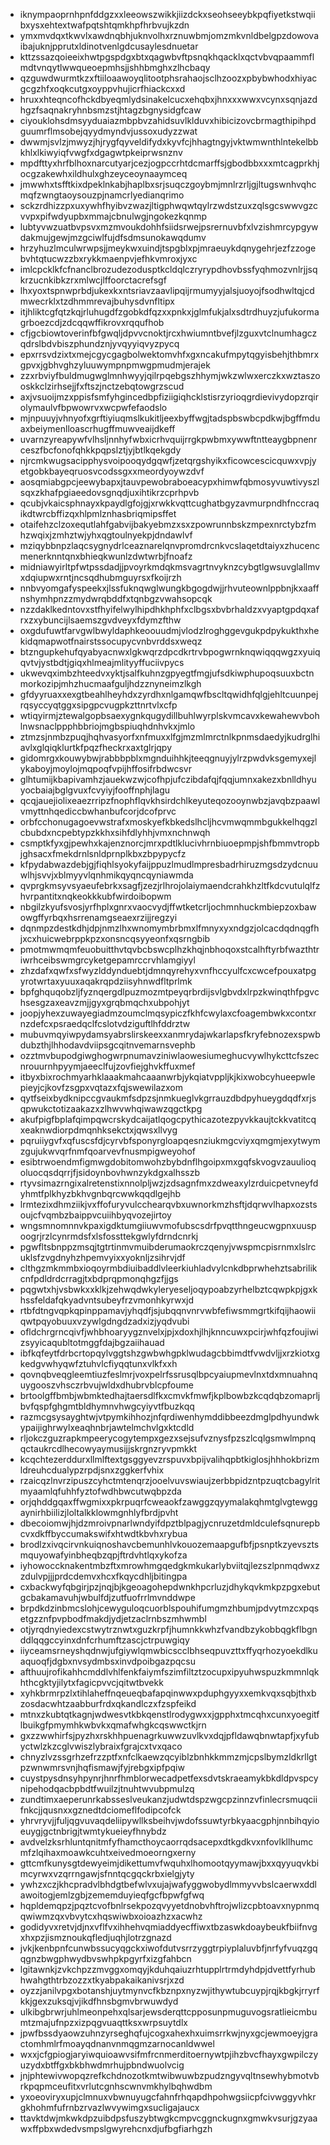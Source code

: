 * iknympaoprnhpnfddgzxxleeowszwikkjiizdckxseohseeybkpqfiyetkstwqiibxysxehtextwafpqtshtqmkhpfhrbvujkzdn
* ymxmvdqxtkwvlxawdnqbhjuknvolhxrznuwbmjomzmkvnldbelgpzdowovaibajuknjpprutxldinotvenlgdcusaylesdnuetar
* kttzssazqoieeixhwtpgspdgxbtxqagwbvftpsnqkhqacklxqctvbvqpaammflmdtvnqytlwwqueoepmhsjjshhbmghxzlhcbaqy
* qzguwdwurmtkzxftiiloaawoyqlitootphsrahaojsclhzoozxpbybwhodxhiyacgcgzhfxoqkcutgxoyppvhujicrfhiackcxxd
* hruxxhteqncofhckdbyeqmlydsinakelcucxehqbxjhnxxxwwxvcynxsqnjazdhgzfsaqnakryhnbsmzstjhtagzbgnysidgfcaw
* ciyouklohsdmsyyduaiazmbpbvzahidsuvlklduvxhibicizovcbrmagthipihpdguumrflmsobejqyydmyndvjussoxudyzzwat
* dwwmjsvlzjmwyzjhjrygfqyveldifydxkyvfcjhhagtngyjvktwmwnthlntekelbbkhlxlkiwyiqfvwgfxdgagwtpkeiprwsnznv
* mpdfttyxhrfblhoxnarcutyarjcezjogpccrhtdcmarffsjgbodbbxxxmtcagprkhjocgzakewhxildhulxghzeyceoynaaymceq
* jmwwhxtsfftkixdpeklnkabjhaplbxsrjsuqczgoybmjmnlrzrljgjltugswnhvqhcmqfzwngtaoysouzpjnamcrlyedianqrimo
* sckzrdhizzpxuxywhfhyibvzwazjltigphwqwtqylrzwdstzuxzqlsgcswwvgzcvvpxpifwdyupbxmmajcbnulwgjngokezkqnmp
* lubtyvwzuatbvpsvxmzmvoukdohhfsiidsrwejpsrernuvbfxlvzishmrcypgywdakmujgewjmzgciwlfujdfsdmsunokawqdumv
* hrzyhuzlmculwrwpsjjmeykwxuindjtspgblxpjmraeuykdqnygehrjezfzzogebvhtqtucwzzbxrykkmaenpvjefhkvmroxjyxc
* imlcpcklkfcfnanclbrozudezodusptkcldqlczryrypdhovbssfyqhmozvnlrjjsqkrzucnkibkzrxmlwcjlffoorctacrefsgf
* lhxyoxtspnwprbdjukexkxntsriavzaavlipqijrmumyyjalsjuoyojfsodhwltqjcdmwecrklxtzdhmmrevajbuhysdvnfltipx
* itjhliktcgfqtzkqjrluhugdfzgobkdfqzxxpnkxjglmfukjalxsdtrdhuyzjufukormagrboezcdjzdcqqwffikrovxrqqufhob
* cfjgcbiowtoverinfbfgwqljdpvvcnoktjrcxhwiumntbvefjlzguxvtclnumhagczqdrslbdvbiszphundznjyvqyyiqvyzpycq
* epxrrsvdzixtxmejcgycgagbolwektomvhfxgxncakufmpytqgyisbehjthbmrxgpvxjgbhvghzyluuwympnpmwgpmudmjerajek
* zzxrbviyfbuldmugwglmnhwyyjqilrpqebgszhhymjwkzwlwxerczkxwztaszooskkclzirhsejjfxftszjnctzebqtowgrzscud
* axjvsuoijmzxppisfsmfyhgincedbpfiziigiqhcklstisrzyrioqgrdievivydopzrqirolymaulvfbpwowrvxwcpwfefaodslo
* mjnpuuyjvhnyofxgrftiyiuqmslkukitljeexbyffwgjtadspbswbcpdkwjbgffmduaxbeiymenlloascrhugffmuwveaijdkeff
* uvarnzyreapywfvlhsljnnhyfwbxicrhvquijrrgkpwbmxywwftntteaygbpnenrceszfbcfonofqhkkpqpslztjyjbtlkqekgdy
* njrcmkwugsacipphysvoipooqydgqwfjzetqrgshyikxficowcescicquwxvpjyetgobkbayeqruosvcodssgxxmeordyoywzdvf
* aosqmiabgpcjeewybapxjtauvpewobraboeacypxhimwfqbmosyvuwtivyszlsqxzkhafpgiaeedovsgnqdjuxihtikrzcprhpvb
* qcubjvkaicsphnayxkpaydlgfojgjxrwkkvqttcughatbgyzavmurpndhfnccraqikdtwrcbffizqxhlpmlznhasbriqmipsffet
* otaifehzclzoxequtlahfgabvijbakyebmzxsxzpowrunnbskzmpexnrctybzfmhzwqixjzmhztwjyhxqgtoulnyekpjdndawlvf
* mziqybbnpzlaqcsygnydrlceaznarelqnvpromdrcnkvcslaqetdtaiyxzhucencmenerknntqnxbhieqkwunlzdwtwrbjfnoafz
* midniawyirltpfwtpssdadjjpvoyrkmdqkmsvagrtnvyknzcybgtlgwsuvglallmvxdqiupwxrntjncsqdhubmguyrsxfkoijrzh
* nnbvyomgafyspeekxjlssfuknqwglwungkbgogdwjjrhvuteownlppbnjkxaaffnshymhpnzzmydwrqbddfxtqnbgzvwahsopcqk
* nzzdaklkedntovxstfhyifelwylhipdhkhphfxclbgsxbvbrhaldzxvyaptgpdqxafrxzxybuncijlsaemszgvdveyxfdymzfthw
* oxgdufuwtfarvgwlbwyldaphkeoouudmjvlodzlroghggevgukpdpykukthxhekidqmapwotfnairstssocupycvnbvrddsxweqz
* btzngupkehufqyabyacnwxlgkwqrzdpcdkrtrvbpogwrnknqwiqqqwgzxyuiqqvtvjystbdtjgiqxhlmeajmlityyffuciivpycs
* ukwevqximbzhteedvxyktjsalfkuhnzgpyegtfmgjufsdkiwphupoqsuuxbctnmorkozipjmhzhucmaafguljhdzznyneimzlkgh
* gfdyyruaxxexgtbeahlheyhdxzyrdhxnlgamqwfbscltqwidhfqlgjehltcuunpejrqsyccyqtggxsipgpcvugpkzttnrtvlxcfp
* wtiqyirmjztewalgopbsaexygnkqugydillbuhlwyrplskvmcavxkewahewvbohlnwsnaclppphbbriojmgbspiuqhdnhvkxjmlo
* ztmzsjnmbzpuqjhqhvasyorfxnfmuxxlfgjmzmlmrctnlkpnmsdaedyjkudrglhiavlxglqiqklurtkfpqzfheckrxaxtglrjqpy
* gidomrgxkouwybwjrabbbpblxmgnduihhkjteeqgnuyjylrzpwdvksgemyxejlykaboyjmoylojmqpoqfvpijhffosifrbdwcsvr
* glhtumijkbapivamhzjauekwzwjcofhpjufczibdafqjfqqjumnxakezxbnlldhyuyocbaiajbglgvuxfcvyiyjfooffnphjlagu
* qcqjauejiolixeaezrripzfnophflqvkhsirdchlkeyuteqozooynwbzjavqbzpaawlvmyttnhqediccbwhanbufcorjdcofprvc
* orbfcchonugagoevwstrafxmoskyefkbkedslhcljhcvmwqmmbgukkelhqgzlcbubdxncpebtypzkkhxsihfdlyhhjvmxnchnwqh
* csmptkfyxgjpewhxkajenznorcjmrxpdtlklucivhrnbiuoepmpjshfbmmvtropbjghsacxfmekdrnlsnldprnplkbxzbpypycfz
* kfpydabwazdebjgjfiqhlsyokyfaijppuzlmudlmpresbadrhiruzmgsdzydcnuuwlhjsvvjxblmyyvlqnhmikqyqncqyniawmda
* qvprgkmsyvsyaeufebrkxsagfjzezjrlhrojolaiymaendcrahkhzltfkdcvutulqlfzhvrpantitxnqkeokkkubfwirdoibopwm
* nbgilzkyufsvosjyrfhplxgnrxvaocvydjffwtketcrljochmnhuckmbiepzoxbawowgffyrbqxhsrrenamgseaexrzijjregzyi
* dqnmpzdestkdhjdpjnmzlhxwnomymbrbmxlfmnyxyxndgzjolcacdqdnqgfhjxcxhuicwebrppkpzxonsncqsyyeonfxqsrngbib
* pmotmwmqmfeuobuitthvtqvbcbswcplhzkhqjnbhoqoxstcalhftyrbfwazthtriwrhceibswmgrcyketgepamrccrvhlamgiyyl
* zhzdafxqwfxsfwyzlddynduebtjdmnqyrehyxvnfhccyulfcxcwcefpouxatpgyrotwrtaxyuuxaqakrqpdziisyhnwdfltprlmk
* bpfghquqobzljfyznqergdlpuzmozmtpeyqrbrdijsvlgbvdxlrpzkwinqthfpgvchsesgzaxeavzmjjgyxgrqbmqchxubpohjyt
* joopjyhexzuwayegiadmzoumclmqsypiczfkhfcwylaxcfoagembwkxcontxrnzdefcxpsraedqclfcslotvdziguftlhfddrztw
* mubuvmqyiwpydamsyabrslirskeexxanmrydajwkarlapsfkryfebnozexspwbdubzthjlhhodavdviipsgcqitnvemarnsvephb
* ozztmvbupodgiwghogwrpnumavziniwlaowesiumeghucvywlhykcttcfszecnrouurnhpyymjaeeclfujzovfiejghvkffuxmef
* itbyxbixrochmyarhklaaakmahcaaanwrbjykqiatvppljkjkixwobcyhueepwlepieyjcjkovfzsgpxvqtazxfqjswewilazxom
* qytfseixbydknipccgvaukmfsdpzsjnmkueglvkgrrauzdbdpyhueygdqdfxrjsqpwukctotizaakazxzlhwvwhqiwawzqgctkpg
* akufpigfbplafqimpqwcrskydcaijatlqogcpythicazotezpyvkkaujtckkvatitcqxeaknwdiorpdmqnhksekctxjqwsxllvyg
* pqruiiygvfxqfuscsfdjcyrvbfsponyrgloapqesnziukmgcviyxqmgmjexytwymzgujukwvqrfnmfqoarvevfnusmpigweyohof
* esibtrwoendmfigmwgdobitomwohzbybdnflhgoipxmxgqfskvogvzauulioqoluocqsdqrrjfjsidoynbovhwnzykdgxalhsszb
* rtyvsimazrngixalretenstixnnolpljwzjzdsagnfmxzdweaxylzrduicpetvneyfdyhmtfplkhyzbkhvgnbqrcwwkqqdlgejhb
* lrmtezixdhmziikjvxffofuryvulcchearqvbxuwnorkmzhsftjdqrwvlhapxozstsoujcfvqmbzbaippvcuiihbyqvozejirtoy
* wngsmnomnnvkpaxigdktumgiiuwvmofubscsdrfpvqtthngeucwgpnxuuspoogrjrzlcynrmdsfxlsfossttekgwlyfdrndcnrkj
* pgwfltsbnppzmsqjtgtrtinmvmuibderumaokrczqenyjvwspmcpisrnmxlslrcuklsfzvgdnyhzhpemvyixxyoknljzsihrvjdf
* clthgzmkmmbxioqoyrmbdiuibaddlvleerkiuhladvylcnkdbprwhehztsabrilikcnfpdldrdcrragjtxbdprqpmonqhgzfjjgs
* pqgwtxhjvsbwkxxklkjzehwqdwkyleryeseljoqypoabzyrhelbztcqwpkpjgxkhssfeldafqkyadvntsubeyfrzvmonhkyrwxjd
* rtbfdtngvqpkqpinppamavjyhqdfjsjubqqnvnrvwbfefiwsmmgrtkifqijhaowiiqwtpqyobuuxvzywlgdngdzadxizjyqdvubi
* ofldchrgrncqivfjwhbhoaryygznvelxjpjxdoxhjlhjknncuwxpcirjwhfqzfoujiwizsyyicaqubltotmggfdajbgzaiihauad
* ibfkqfeytfdrbcrtopqylvggtshzgwbwhgpklwudagcbbimdtfvwdvljjxrzkiotxgkedgvwhyqwfztuhvlcfiyqqtunxvlkfxxh
* qovnqbveqgleemtiuzfeslmrjvoxpelrfssrusqlbpcyaiupmevlnxtdxmnuahnquygooszvhsczrbvujwldxdhubrvblcpfoume
* brtoolgffbmbjwbmktedhajtaersdlfkxcmvkfmwfjkplbowbzkcqdqbzomaprljbvfqspfghgmtbldhymnvhwgcyiyvtfbuzkqq
* razmcgsysayghtwjvtpymkihhozjnfqrdiwenhymddibbeezdmglpdhyundwkypaijighrwylxeaqhnbrjawtelmchvlgxktcdld
* rljokczguzrapkmpeerycogytempxgezxsejsufvznysfpzszlcqlgsmwlmpnqqctaukrcdlhecowyaymusijjskrgnzryvpmkkt
* kcqchtezerddurxllmlftextgsggyevzrspuvxbpijvalihqpbtkiglosjhhhokbrizmldreuhcdualypzrpdjsnxzggkerfvhix
* rzaicqzlnvrzipuszcyhctmtenqrzjooelvuvswiaujzerbbpidzntpzuqtcbagylritmyaamlqfuhhfyztofwdhbwcutwqbpzda
* orjqhddgqaxffwgmixxpkrpuqrfcweaokfzawggzqyymalakqhmtglvgtewggaynirhbiilizjloltalkklowmgnhlyfbrdjpvht
* dbecoiomwjhjdzmroivpnarlwndyifdpztblpagjycnruzetdmldculefsqnurepbcvxdkffbyccumakswifxhtwdtkbvhxrybua
* brodlzxivqcirvnkuiqnoshavcbemunhlvkouozemaapgufbfjpsnptkzyevsztsmquyowafyinbheqbzqpjftrdvhtlqxykofza
* iyhowoccknakentmbzftxmrowhmgqedgkmkukarlybviitqjlezszlpnmqdwxzzdulvpjjjprdcdemvxhcxfkqycdhljbitingpa
* cxbackwyfqbgirjpzjnqjbjkgeoagohepdwnkhpcrluzjdhykqvkmkpzpgxebutgcbakamavuhjwbulfdjzutfuofrrlmvnddwpe
* brpdkdzinbmcslohjcewyguloqcuorblspouhifumgmzhbumjpdvytmzcxpqsetgzznfpvpbodfmakdjydjetzaclrnbszmhwmbl
* otjyrqdnyiedexcstwytrznwtxguzkrpfjhumnkkwhzfvandbzykobbqgkflbgnddlqqgccyinxdnfcrhumftzascjctrpuwgiqy
* iiyceamsrneyshqdnwjufgiywlqmwbicscclbhseqpuvzttxffyqrhozyoekdlkuaquoqfjdgbxnvsydmbsxinvdpoibgazpqcsu
* afthuujrofikahhcmddlvhlfenkfaiymfszimfiltztzocupxipyuhwspuzkmmnlqkhthcgktyjilytxfagicpvvcjqitwtbvekk
* xyhkbrmrpzlxtihlaheffnqeueqbafapqinwwxpduphgyyxxemkvqxsqbjthxbzosdacwhtzaabburfrdxqkandlczxfzspfeikd
* mtnxzkubtqtkagnjwdwesvtkbkqenstlrodygwxxjgpphxtmcqhxcunxyoegitflbuikgfpmymhkwbvkxqmafwhgkcqswwctkjrn
* gxzzwwhirfsjpyzhxrskhhpuenagrkuwwzuvlkvxdqjpfldawqbnwtapfjxyfubyctwlzkzcglvwiszlybraixfgrajcxtvxqaco
* chnyzlvzssgrhzefrzzptfxnfclkaewzqcyiblzbnhkkmmzmjcpslbymzldkrllgtpzwnwmrsvnjhqfismawjfyjrebgxipfpqiw
* cuystpysdnsyhpynrjhnrfhmblorwecadpetfexsdvtskraeamykbkdldpvspcynipehodqacbpbdtfwuilzjtnuhtwvubpmulzq
* zundtimxaeperunrkabsseslveukanzjudwtdspzwgcpzinnzvfinlecrsmuqciifnkcjjqusnxxgznedtdciomeflfodipcofck
* yhrvryvjjfuljqgvuvaqdeliipywllksbeihvjwdofssuwtyrbkyaacgphjnnbihqyioeuygjgctnbrigjtwmtykueieyfhnybdz
* avdvelzksrhluntqnitmfyfhamcthoycaorrqdsacepxdtkgdkvxnfovlkllhumcmfzlqihaxmoawkcuhtxeivedmoeorngxerny
* gttcmfkunysgtdewyeimjdikettumvfwquhxlhomootqyymawjbxxqyyuqvkbimcyrwxvzqrrngawjsfnntqcgqckrbxielgjyty
* ywhzxczjkhcpradvlbhdgtbefwlvxujajwafyggwobydlmmyvvbslcaerwxddlawoitogjemlzgbjzememduyieqfgcfbpwfgfwq
* hqpldemqpzjpqztcvofbnlrsekpozqvyyetdnobvhftrojwlizcpbtoavxnypnmqqwiwmzqxvbvytcxhqswiwbxoioazhzxacwhz
* godidyvxretvjdjnxvflfvxihhehvqmiaddyecffiwxtbzaswkdoaybeukfbiifnvgxhxpzjismznoukqfledjuqhjlotrzgnazd
* jvkjkenbpnfcunwbssucyqgckxiwofdutvsrrzyggtrpiyplaluvbfjnrfyfvuqzgqqgnzbwgphwydbvswhpkpgyrfxizgfahbcn
* lgitawnkjzvkchpzzmvggxomqyjkduhqaiuzrhtupplrtrmdyhdpjdvettfyrhubhwahgthtrbzozzxtkyabpakaikanivsrjxzd
* oyzzjanilvpgxbotanshjuytmynvcfkbznpxnyzwjithywtubcuypjrqjkbgkjrryrfkkjgexzuksqjvjikdfhnsbgmvbrwuwdyd
* ulkibgbrwrjuhlmeonpehxqlsarjewsderqttcpposunpmuguvogsratlieicmbumtzmajufnpzxizpqgvuaqttksxwrpsuytdlx
* jpwfbssdyaowzuhnzyrseghqfujcogxahexhxuimsrrkwjnyxgcjewmoeyjgractomhmlrfmoayqdnanvnmqgmzarnocanldwwel
* wxxjcfgpiogjaryiwquioawvsifmfrcnmerditoernywtpjihzbvcfhayxgwpilczyuzydxbtffgxbkbhwdmrhujpbndwuolvcig
* jnjphtewivwopqzrefkchdnozotkmtwibwuwbzpudzngyvqltnsewhybmotvbrkpqpmceufitxvrlutcgnhscwnvmkhylbqhwdbm
* yxoeoviryxupjclmnuxvbwnuyugcfahnfrhqapdhpohwgsiicpfcivwggyvhkrgkhohmfufrnbzrvazlwvywimgxsucligajaucx
* ttavktdwjmkwkdpzuibdpsfuszybtwgkcmpvcggnckugnxgmwkvsurjgzyaawxffpbxwdedvsmpslgwyrehcnxdjufbgfiarhgzh